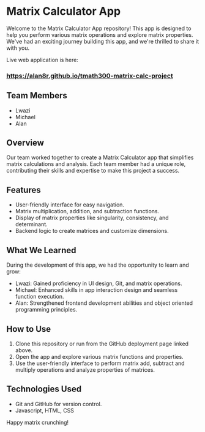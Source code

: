 # Matrix Calculator App

Welcome to the Matrix Calculator App repository! This app is designed to help you perform various matrix operations and explore matrix properties. We've had an exciting journey building this app, and we're thrilled to share it with you.

Live web application is here: 
### https://alan8r.github.io/tmath300-matrix-calc-project

## Team Members

- Lwazi
- Michael
- Alan

## Overview

Our team worked together to create a Matrix Calculator app that simplifies matrix calculations and analysis. Each team member had a unique role, contributing their skills and expertise to make this project a success.

## Features

- User-friendly interface for easy navigation.
- Matrix multiplication, addition, and subtraction functions.
- Display of matrix properties like singularity, consistency, and determinant.
- Backend logic to create matrices and customize dimensions.

## What We Learned

During the development of this app, we had the opportunity to learn and grow:

- Lwazi: Gained proficiency in UI design, Git, and matrix operations.
- Michael: Enhanced skills in app interaction design and seamless function execution.
- Alan: Strengthened frontend development abilities and object oriented programming principles.

## How to Use

1. Clone this repository or run from the GitHub deployment page linked above.
2. Open the app and explore various matrix functions and properties.
3. Use the user-friendly interface to perform matrix add, subtract and multiply operations and analyze properties of matrices.

## Technologies Used

- Git and GitHub for version control.
- Javascript, HTML, CSS

Happy matrix crunching!

